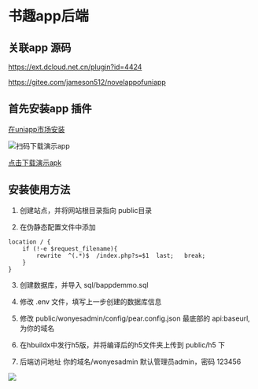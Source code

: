 # 书趣app后端 

## 关联app 源码

https://ext.dcloud.net.cn/plugin?id=4424

https://gitee.com/jameson512/novelappofuniapp



## 首先安装app 插件

[在uniapp市场安装](https://ext.dcloud.net.cn/plugin?id=4424)


![扫码下载演示app](https://vkceyugu.cdn.bspapp.com/VKCEYUGU-03752401-f782-4c80-b46b-b8b69bd129f8/46f3bf59-5faf-4260-8936-2d8b83c7c2df.png)

[点击下载演示apk](https://vkceyugu.cdn.bspapp.com/VKCEYUGU-03752401-f782-4c80-b46b-b8b69bd129f8/71be3564-4c52-4526-b891-cc941a04299e.apk)



## 安装使用方法 

1. 创建站点，并将网站根目录指向 public目录

2. 在伪静态配置文件中添加 

``` 
location / {
	if (!-e $request_filename){
		rewrite  ^(.*)$  /index.php?s=$1  last;   break;
	}
}

```

3. 创建数据库，并导入 sql/bappdemmo.sql

4. 修改 .env 文件，填写上一步创建的数据库信息

5. 修改 public/wonyesadmin/config/pear.config.json 最底部的 api:baseurl,为你的域名

6. 在hbuildx中发行h5版，并将编译后的h5文件夹上传到 public/h5 下

7. 后端访问地址  你的域名/wonyesadmin  默认管理员admin，密码 123456

![](https://img-cdn-aliyun.dcloud.net.cn/stream/plugin_screens/8486d930-8583-11eb-9d18-53054d3876a9_4.png?image_process=quality,q_70/format,webp&v=1645716102)